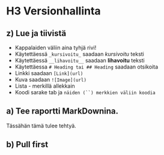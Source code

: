 # H3 Versionhallinta

## z) Lue ja tiivistä

- Kappalaiden väliin aina tyhjä rivi!
- Käytettäessä `_kursivoitu_` saadaan _kursivoitu_ teksti
- Käytettäessä `__lihavoitu__` saadaan __lihavoitu__ teksti
- Käytettäessa `# Heading tai ## Heading` saadaan otsikoita
- Linkki saadaan `[Link](url)`
- Kuva saadaan `![Image](url)`
- Lista - merkillä allekkain
- Koodi sarake tab ja `näiden (``) merkkien väliin koodia`

## a) Tee raportti MarkDownina.

Tässähän tämä tulee tehtyä.

## b) Pull first


